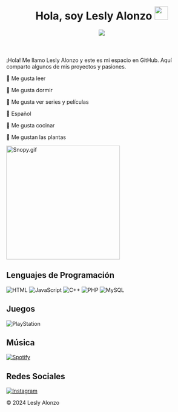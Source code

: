 <!DOCTYPE html>
<html lang="es">
<head>
    <meta charset="UTF-8">
    <meta name="viewport" content="width=device-width, initial-scale=1.0">
    
<body>
    <header>
        <h1 align="center"><b>Hola, soy Lesly Alonzo</b> <img src="https://media.giphy.com/media/hvRJCLFzcasrR4ia7z/giphy.gif" width="35"></h1>
        <p align="center">
            <a href="https://github.com/DenverCoder1/readme-typing-svg"><img src="https://readme-typing-svg.herokuapp.com?font=Time+New+Roman&color=%23ff66b2&size=25&center=true&vCenter=true&width=600&height=100&lines=Me+gusta+leer+%F0%9F%93%9A;Me+gusta+dormir+%F0%9F%98%B4;Me+gusta+ver+series+y+pel%C3%ADculas+%F0%9F%93%BA;Solo+hablo+espa%C3%B1ol+%F0%9F%97%A3%EF%B8%8F;Juego+a+la+Playstation+%F0%9F%8E%AE;Escucho+Spotify+%F0%9F%8E%A7;Me+gusta+cocinar+%F0%9F%8D%B3;Me+gustan+las+plantas+%F0%9F%8C%B1"></a>
        </p>
    </header>
    <div class="content">
        <p>¡Hola! Me llamo Lesly Alonzo y este es mi espacio en GitHub. Aquí comparto algunos de mis proyectos y pasiones.</p>
        <p><span class="emoji">🎀</span> Me gusta leer</p>
        <p><span class="emoji">🥟</span> Me gusta dormir</p>
        <p><span class="emoji">🍂</span> Me gusta ver series y películas</p>
        <p><span class="emoji">🍵</span> Español</p>
        <p><span class="emoji">🧺</span> Me gusta cocinar</p>
        <p><span class="emoji">🌱</span> Me gustan las plantas</p>
        <img src="https://pin.it/19Tk3snMS" alt="Snopy.gif" width="300">
        <div class="section">
            <h2>Lenguajes de Programación</h2>
            <div class="badges">
                <img src="https://img.shields.io/badge/HTML-239120?style=for-the-badge&logo=html5&logoColor=white" alt="HTML">
                <img src="https://img.shields.io/badge/JavaScript-323330?style=for-the-badge&logo=javascript&logoColor=F7DF1E" alt="JavaScript">
                <img src="https://img.shields.io/badge/C%2B%2B-00599C?style=for-the-badge&logo=c%2B%2B&logoColor=white" alt="C++">
                <img src="https://img.shields.io/badge/PHP-777BB4?style=for-the-badge&logo=php&logoColor=white" alt="PHP">
                <img src="https://img.shields.io/badge/MySQL-00000F?style=for-the-badge&logo=mysql&logoColor=white" alt="MySQL">
            </div>
        </div>
        <div class="section">
            <h2>Juegos</h2>
            <img src="https://img.shields.io/badge/PlayStation-003791?style=for-the-badge&logo=playstation&logoColor=white" alt="PlayStation">
        </div>
        <div class="section">
            <h2>Música</h2>
            <a href="https://open.spotify.com/user/314aeohq5f27erqwzhbl4kw3iena?si=IVJTj-Q4RuO9BjLFqHZ9lg" target="_blank">
                <img src="https://img.shields.io/badge/Spotify-1ED760?&style=for-the-badge&logo=spotify&logoColor=white" alt="Spotify">
            </a>
        </div>
        <div class="section">
            <h2>Redes Sociales</h2>
            <a href="https://www.instagram.com/lesly.lz?igsh=MWV4N2F6b3Z6cXQ3aQ==" target="_blank">
                <img src="https://img.shields.io/badge/Instagram-E4405F?style=for-the-badge&logo=instagram&logoColor=white" alt="Instagram">
            </a>
        </div>
    </div>
    <footer>
        <p>&copy; 2024 Lesly Alonzo</p>
    </footer>
</body>
</html>

